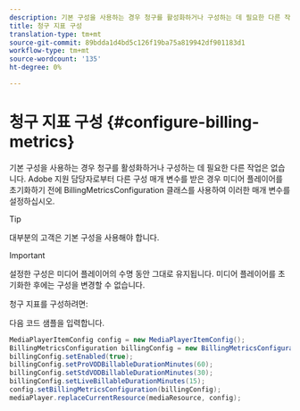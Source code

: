 ```yaml
---
description: 기본 구성을 사용하는 경우 청구를 활성화하거나 구성하는 데 필요한 다른 작업은 없습니다. Adobe 지원 담당자로부터 다른 구성 매개 변수를 받은 경우 미디어 플레이어를 초기화하기 전에 BillingMetricsConfiguration 클래스를 사용하여 이러한 매개 변수를 설정하십시오.
title: 청구 지표 구성
translation-type: tm+mt
source-git-commit: 89bdda1d4bd5c126f19ba75a819942df901183d1
workflow-type: tm+mt
source-wordcount: '135'
ht-degree: 0%

---
```



# 청구 지표 구성 {#configure-billing-metrics}

기본 구성을 사용하는 경우 청구를 활성화하거나 구성하는 데 필요한 다른 작업은 없습니다. Adobe 지원 담당자로부터 다른 구성 매개 변수를 받은 경우 미디어 플레이어를 초기화하기 전에 BillingMetricsConfiguration 클래스를 사용하여 이러한 매개 변수를 설정하십시오.

>[!TIP]
>
>대부분의 고객은 기본 구성을 사용해야 합니다.

>[!IMPORTANT]
>
>설정한 구성은 미디어 플레이어의 수명 동안 그대로 유지됩니다. 미디어 플레이어를 초기화한 후에는 구성을 변경할 수 없습니다.

청구 지표를 구성하려면:

다음 코드 샘플을 입력합니다.

```java
MediaPlayerItemConfig config = new MediaPlayerItemConfig(); 
BillingMetricsConfiguration billingConfig = new BillingMetricsConfiguration(); 
billingConfig.setEnabled(true); 
billingConfig.setProVODBillableDurationMinutes(60); 
billingConfig.setStdVODBillableDurationMinutes(30); 
billingConfig.setLiveBillableDurationMinutes(15); 
config.setBillingMetricsConfiguration(billingConfig); 
mediaPlayer.replaceCurrentResource(mediaResource, config);
```
